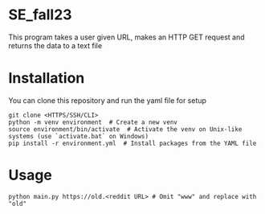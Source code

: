 # SE_fall23

This program takes a user given URL, makes an HTTP GET request and returns the data to a text file

# Installation

You can clone this repository and run the yaml file for setup 

```
git clone <HTTPS/SSH/CLI>
python -m venv environment  # Create a new venv
source environment/bin/activate  # Activate the venv on Unix-like systems (use `activate.bat` on Windows)
pip install -r environment.yml  # Install packages from the YAML file
```

# Usage

```
python main.py https://old.<reddit URL>	# Omit "www" and replace with "old"
```